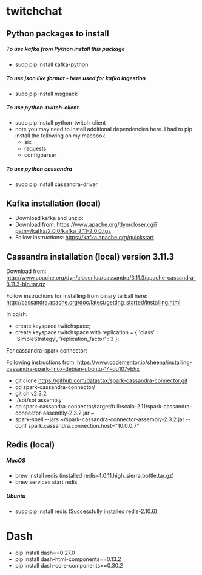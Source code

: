 # twitchchat

## Python packages to install

##### To use kafka from Python install this package
- sudo pip install kafka-python
##### To use json like format - here used for kafka ingestion
- sudo pip install msgpack
##### To use python-twitch-client
- sudo pip install python-twitch-client
- note you may need to install additional dependencies here.
I had to pip install the following on my macbook
    - six
    - requests
    - configparser
##### To use python cassandra
- sudo pip install cassandra-driver
    

## Kafka installation (local)
- Download kafka and unzip:
- Download from: https://www.apache.org/dyn/closer.cgi?path=/kafka/2.0.0/kafka_2.11-2.0.0.tgz
- Follow instructions: https://kafka.apache.org/quickstart

## Cassandra installation (local) version 3.11.3
Download from: http://www.apache.org/dyn/closer.lua/cassandra/3.11.3/apache-cassandra-3.11.3-bin.tar.gz

Follow instructions for Installing from binary tarball here: http://cassandra.apache.org/doc/latest/getting_started/installing.html

In cqlsh:
- create keyspace twitchspace;
- create keyspace twitchspace with replication = { 'class' : 'SimpleStrategy', 'replication_factor' : 3 };

For cassandra-spark connector:

Following instructions from: https://www.codementor.io/sheena/installing-cassandra-spark-linux-debian-ubuntu-14-du107vbhx

- git clone https://github.com/datastax/spark-cassandra-connector.git
- cd spark-cassandra-connector/
- git ch v2.3.2
- ./sbt/sbt assembly
- cp spark-cassandra-connector/target/full/scala-2.11/spark-cassandra-connector-assembly-2.3.2.jar ~
- spark-shell --jars ~/spark-cassandra-connector-assembly-2.3.2.jar --conf spark.cassandra.connection.host="10.0.0.7"

## Redis (local)
##### MacOS
- brew install redis (installed redis-4.0.11.high_sierra.bottle.tar.gz)
- brew services start redis
##### Ubuntu
- sudo pip install redis (Successfully installed redis-2.10.6)

# Dash
- pip install dash==0.27.0
- pip install dash-html-components==0.13.2
- pip install dash-core-components==0.30.2
